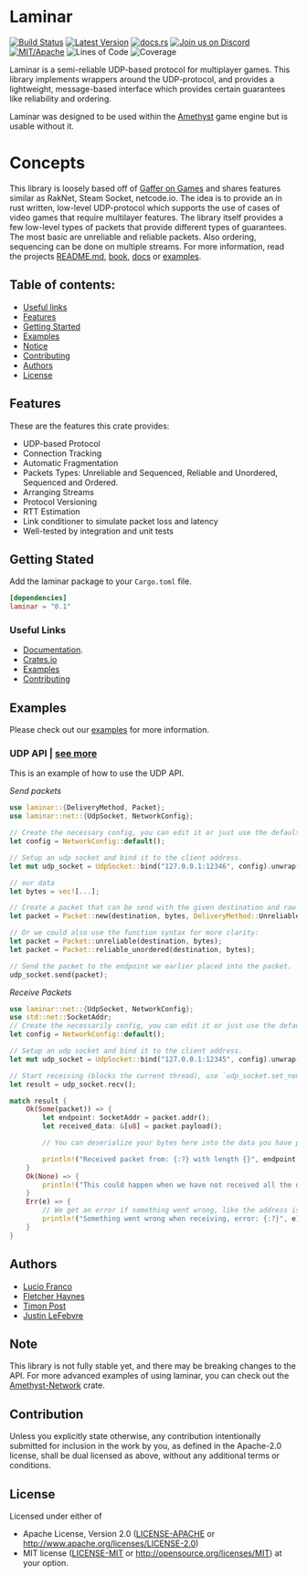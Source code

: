 # Laminar

[![Build Status][s2]][l2] [![Latest Version][s1]][l1] [![docs.rs][s4]][l4] [![Join us on Discord][s5]][l5] [![MIT/Apache][s3]][l3] ![Lines of Code][s6] ![Coverage][s7]

[s1]: https://img.shields.io/crates/v/laminar.svg
[l1]: https://crates.io/crates/laminar
[s2]: https://travis-ci.org/amethyst/laminar.svg?branch=master
[l2]: https://travis-ci.org/amethyst/laminar
[s3]: https://img.shields.io/badge/license-MIT%2FApache-blue.svg
[l3]: docs/LICENSE-MIT
[s4]: https://docs.rs/laminar/badge.svg
[l4]: https://docs.rs/laminar/
[s5]: https://img.shields.io/discord/425678876929163284.svg?logo=discord
[l5]: https://discord.gg/GnP5Whs
[s6]: https://tokei.rs/b1/github/amethyst/laminar?category=code
[s7]: https://codecov.io/gh/amethyst/laminar/branch/master/graphs/badge.svg

Laminar is a semi-reliable UDP-based protocol for multiplayer games. This library implements wrappers around the UDP-protocol,
and provides a lightweight, message-based interface which provides certain guarantees like reliability and ordering.

Laminar was designed to be used within the [Amethyst][amethyst] game engine but is usable without it.

[amethyst]: https://github.com/amethyst/amethyst

# Concepts

This library is loosely based off of [Gaffer on Games][gog] and shares features similar as RakNet, Steam Socket, netcode.io.
The idea is to provide an in rust written, low-level UDP-protocol which supports the use of cases of video games that require multilayer features.
The library itself provides a few low-level types of packets that provide different types of guarantees. The most
basic are unreliable and reliable packets. Also ordering, sequencing can be done on multiple streams.
For more information, read the projects [README.md][readme], [book][book], [docs][docs] or [examples][examples].

[gog]: https://gafferongames.com/
[readme]: https://github.com/amethyst/laminar/blob/master/README.md
[book]: https://github.com/amethyst/laminar/tree/master/docs/md_book
[docs]: https://docs.rs/laminar/
[examples]: https://github.com/amethyst/laminar/tree/master/examples

[amethyst]: https://github.com/amethyst/amethyst

## Table of contents:
- [Useful links](#useful-links)
- [Features](#features)
- [Getting Started](#getting-stated)
- [Examples](#examples)
- [Notice](#notice)
- [Contributing](#contribution)
- [Authors](#authors)
- [License](#license)

## Features
These are the features this crate provides:

- UDP-based Protocol
- Connection Tracking
- Automatic Fragmentation
- Packets Types: Unreliable and Sequenced, Reliable and Unordered, Sequenced and Ordered.
- Arranging Streams
- Protocol Versioning
- RTT Estimation
- Link conditioner to simulate packet loss and latency
- Well-tested by integration and unit tests

## Getting Stated
Add the laminar package to your `Cargo.toml` file.

```toml
[dependencies]
laminar = "0.1"
```

### Useful Links

- [Documentation](https://docs.rs/laminar/).
- [Crates.io](https://crates.io/crates/laminar)
- [Examples](https://github.com/amethyst/laminar/tree/master/examples)
- [Contributing](https://github.com/amethyst/laminar/blob/master/docs/CONTRIBUTING)

## Examples
Please check out our [examples](https://github.com/amethyst/laminar/tree/master/examples) for more information.

### UDP API | [see more](https://github.com/amethyst/laminar/blob/master/examples/udp.rs)
This is an example of how to use the UDP API.

_Send packets_

```rust
use laminar::{DeliveryMethod, Packet};
use laminar::net::{UdpSocket, NetworkConfig};

// Create the necessary config, you can edit it or just use the default.
let config = NetworkConfig::default();

// Setup an udp socket and bind it to the client address.
let mut udp_socket = UdpSocket::bind("127.0.0.1:12346", config).unwrap();

// our data
let bytes = vec![...];

// Create a packet that can be send with the given destination and raw data.
let packet = Packet::new(destination, bytes, DeliveryMethod::Unreliable);

// Or we could also use the function syntax for more clarity:
let packet = Packet::unreliable(destination, bytes);
let packet = Packet::reliable_unordered(destination, bytes);

// Send the packet to the endpoint we earlier placed into the packet.
udp_socket.send(packet);
```

_Receive Packets_

```rust
use laminar::net::{UdpSocket, NetworkConfig};
use std::net::SocketAddr;
// Create the necessarily config, you can edit it or just use the default.
let config = NetworkConfig::default();

// Setup an udp socket and bind it to the client address.
let mut udp_socket = UdpSocket::bind("127.0.0.1:12345", config).unwrap();

// Start receiving (blocks the current thread), use `udp_socket.set_nonblocking()` for not blocking the current thread.
let result = udp_socket.recv();

match result {
    Ok(Some(packet)) => {
        let endpoint: SocketAddr = packet.addr();
        let received_data: &[u8] = packet.payload();

        // You can deserialize your bytes here into the data you have passed it when sending.

        println!("Received packet from: {:?} with length {}", endpoint, received_data.len());
    }
    Ok(None) => {
        println!("This could happen when we have not received all the data from this packet yet");
    }
    Err(e) => {
        // We get an error if something went wrong, like the address is already in use.
        println!("Something went wrong when receiving, error: {:?}", e);
    }
}

```

## Authors

- [Lucio Franco](https://github.com/LucioFranco)
- [Fletcher Haynes](https://github.com/fhaynes)
- [Timon Post](https://github.com/TimonPost)
- [Justin LeFebvre](https://github.com/jstnlef) 

## Note

This library is not fully stable yet, and there may be breaking changes to the API.
For more advanced examples of using laminar, you can check out the [Amethyst-Network](https://github.com/amethyst/amethyst/tree/master/amethyst_network) crate.

## Contribution

Unless you explicitly state otherwise, any contribution intentionally submitted
for inclusion in the work by you, as defined in the Apache-2.0 license, shall be dual licensed as above, without any
additional terms or conditions.

## License

Licensed under either of
 * Apache License, Version 2.0 ([LICENSE-APACHE](docs/LICENSE-APACHE) or http://www.apache.org/licenses/LICENSE-2.0)
 * MIT license ([LICENSE-MIT](docs/LICENSE-MIT) or http://opensource.org/licenses/MIT)
at your option.
